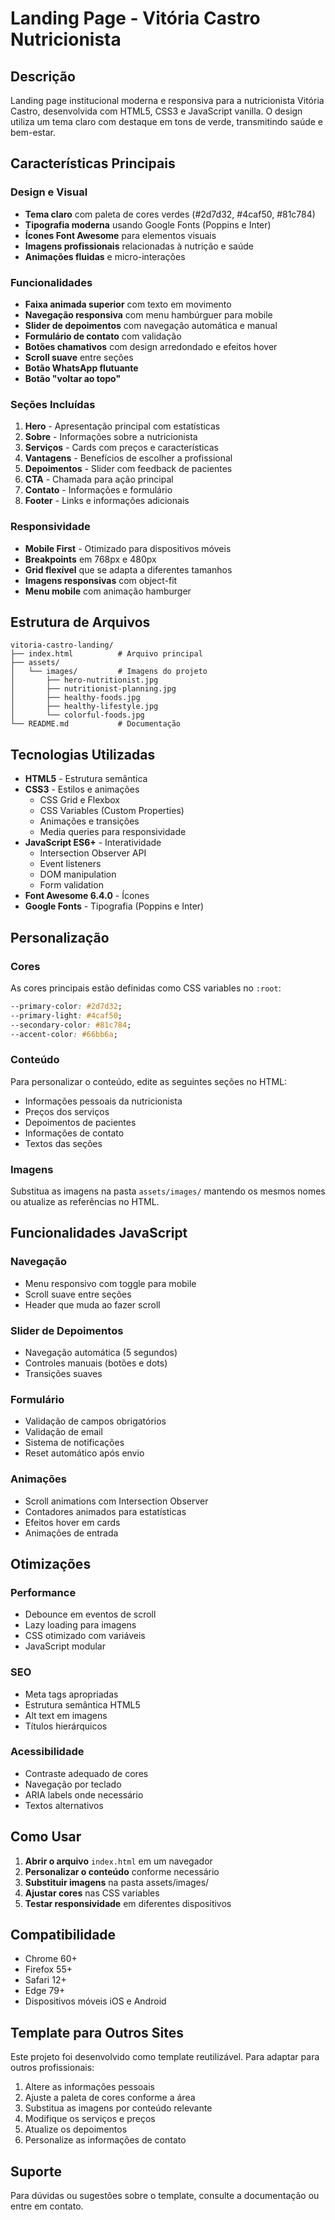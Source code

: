 # Landing Page - Vitória Castro Nutricionista

## Descrição
Landing page institucional moderna e responsiva para a nutricionista Vitória Castro, desenvolvida com HTML5, CSS3 e JavaScript vanilla. O design utiliza um tema claro com destaque em tons de verde, transmitindo saúde e bem-estar.

## Características Principais

### Design e Visual
- **Tema claro** com paleta de cores verdes (#2d7d32, #4caf50, #81c784)
- **Tipografia moderna** usando Google Fonts (Poppins e Inter)
- **Ícones Font Awesome** para elementos visuais
- **Imagens profissionais** relacionadas à nutrição e saúde
- **Animações fluidas** e micro-interações

### Funcionalidades
- **Faixa animada superior** com texto em movimento
- **Navegação responsiva** com menu hambúrguer para mobile
- **Slider de depoimentos** com navegação automática e manual
- **Formulário de contato** com validação
- **Botões chamativos** com design arredondado e efeitos hover
- **Scroll suave** entre seções
- **Botão WhatsApp flutuante**
- **Botão "voltar ao topo"**

### Seções Incluídas
1. **Hero** - Apresentação principal com estatísticas
2. **Sobre** - Informações sobre a nutricionista
3. **Serviços** - Cards com preços e características
4. **Vantagens** - Benefícios de escolher a profissional
5. **Depoimentos** - Slider com feedback de pacientes
6. **CTA** - Chamada para ação principal
7. **Contato** - Informações e formulário
8. **Footer** - Links e informações adicionais

### Responsividade
- **Mobile First** - Otimizado para dispositivos móveis
- **Breakpoints** em 768px e 480px
- **Grid flexível** que se adapta a diferentes tamanhos
- **Imagens responsivas** com object-fit
- **Menu mobile** com animação hamburger

## Estrutura de Arquivos

```
vitoria-castro-landing/
├── index.html          # Arquivo principal
├── assets/
│   └── images/         # Imagens do projeto
│       ├── hero-nutritionist.jpg
│       ├── nutritionist-planning.jpg
│       ├── healthy-foods.jpg
│       ├── healthy-lifestyle.jpg
│       └── colorful-foods.jpg
└── README.md           # Documentação
```

## Tecnologias Utilizadas
- **HTML5** - Estrutura semântica
- **CSS3** - Estilos e animações
  - CSS Grid e Flexbox
  - CSS Variables (Custom Properties)
  - Animações e transições
  - Media queries para responsividade
- **JavaScript ES6+** - Interatividade
  - Intersection Observer API
  - Event listeners
  - DOM manipulation
  - Form validation
- **Font Awesome 6.4.0** - Ícones
- **Google Fonts** - Tipografia (Poppins e Inter)

## Personalização

### Cores
As cores principais estão definidas como CSS variables no `:root`:
```css
--primary-color: #2d7d32;
--primary-light: #4caf50;
--secondary-color: #81c784;
--accent-color: #66bb6a;
```

### Conteúdo
Para personalizar o conteúdo, edite as seguintes seções no HTML:
- Informações pessoais da nutricionista
- Preços dos serviços
- Depoimentos de pacientes
- Informações de contato
- Textos das seções

### Imagens
Substitua as imagens na pasta `assets/images/` mantendo os mesmos nomes ou atualize as referências no HTML.

## Funcionalidades JavaScript

### Navegação
- Menu responsivo com toggle para mobile
- Scroll suave entre seções
- Header que muda ao fazer scroll

### Slider de Depoimentos
- Navegação automática (5 segundos)
- Controles manuais (botões e dots)
- Transições suaves

### Formulário
- Validação de campos obrigatórios
- Validação de email
- Sistema de notificações
- Reset automático após envio

### Animações
- Scroll animations com Intersection Observer
- Contadores animados para estatísticas
- Efeitos hover em cards
- Animações de entrada

## Otimizações

### Performance
- Debounce em eventos de scroll
- Lazy loading para imagens
- CSS otimizado com variáveis
- JavaScript modular

### SEO
- Meta tags apropriadas
- Estrutura semântica HTML5
- Alt text em imagens
- Títulos hierárquicos

### Acessibilidade
- Contraste adequado de cores
- Navegação por teclado
- ARIA labels onde necessário
- Textos alternativos

## Como Usar

1. **Abrir o arquivo** `index.html` em um navegador
2. **Personalizar o conteúdo** conforme necessário
3. **Substituir imagens** na pasta assets/images/
4. **Ajustar cores** nas CSS variables
5. **Testar responsividade** em diferentes dispositivos

## Compatibilidade
- Chrome 60+
- Firefox 55+
- Safari 12+
- Edge 79+
- Dispositivos móveis iOS e Android

## Template para Outros Sites
Este projeto foi desenvolvido como template reutilizável. Para adaptar para outros profissionais:

1. Altere as informações pessoais
2. Ajuste a paleta de cores conforme a área
3. Substitua as imagens por conteúdo relevante
4. Modifique os serviços e preços
5. Atualize os depoimentos
6. Personalize as informações de contato

## Suporte
Para dúvidas ou sugestões sobre o template, consulte a documentação ou entre em contato.

